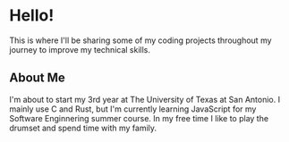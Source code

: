# Hello!
This is where I'll be sharing some of my coding projects throughout my journey to improve my technical skills.

## About Me
I'm about to start my 3rd year at The University of Texas at San Antonio. I mainly use C and Rust, but I'm currently learning JavaScript for my Software Enginnering summer course. In my free time I like to play the drumset and spend time with my family.

<!---
three014/three014 is a ✨ special ✨ repository because its `README.md` (this file) appears on your GitHub profile.
You can click the Preview link to take a look at your changes.
--->
